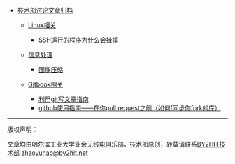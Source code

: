 * [技术部讨论文章归档](README.md)  
    * [Linux相关](/linux/linux_index.md)  
        * [SSH运行的程序为什么会挂掉](/linux/SSH_why_dead.md)
    
    * [信息处理](/information/info_index.md)
        * [图像压缩](/information/pic_zip.md)
    * [Gitbook相关](/git_book_use/gitbook_index.md)
        * [利用git写文章指南](/git_book_use/gitbook_use.md)
        * [github使用指南——在你pull request之前（如何f同步你fork的库）](/git_book_use/gitbook_fork_sync.md)
        
----
版权声明：

文章均由哈尔滨工业大学业余无线电俱乐部，技术部原创，转载请联系[BY2HIT技术部 zhaoyuhao@by2hit.net](zhaoyuhao@by2hit.net)
